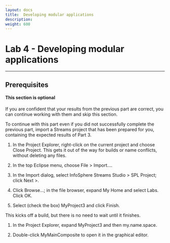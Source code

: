 ```yaml
---
layout: docs
title:  Developing modular applications
description:
weight: 600
---
```


# Lab 4 - Developing modular applications
---

## Prerequisites
<div class="alert alert-warning" role="alert">
<h4><b>This section is optional</b></h4>
If you are confident that your results from the previous part are correct, you can continue working with them and skip this section.
</div>

To continue with this part even if you did not successfully complete the previous part, import a Streams project that has been prepared for you, containing the expected results of Part 3.

1. In the Project Explorer, right-click on the current project and choose Close Project. This gets it out of the way for builds or name conflicts, without deleting any files.

1. In the top Eclipse menu, choose File > Import….

1. In the Import dialog, select InfoSphere Streams Studio > SPL Project; click Next >.

1. Click Browse…; in the file browser, expand My Home and select Labs. Click OK.

1. Select (check the box) MyProject3 and click Finish.

  This kicks off a build, but there is no need to wait until it finishes.

1. In the Project Explorer, expand MyProject3 and then my.name.space.

1. Double-click MyMainComposite to open it in the graphical editor.
